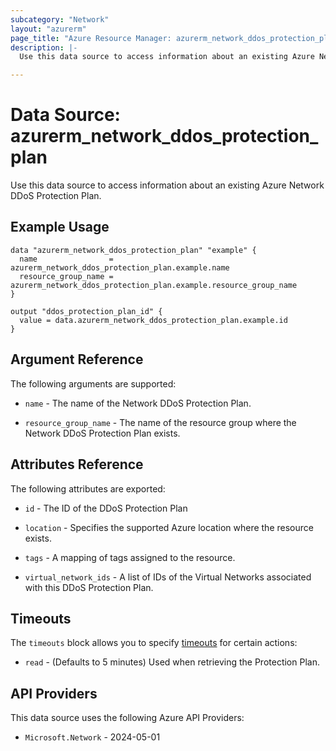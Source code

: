 ```yaml
---
subcategory: "Network"
layout: "azurerm"
page_title: "Azure Resource Manager: azurerm_network_ddos_protection_plan"
description: |-
  Use this data source to access information about an existing Azure Network DDoS Protection Plan.

---
```


# Data Source: azurerm_network_ddos_protection_plan

Use this data source to access information about an existing Azure Network DDoS Protection Plan.

## Example Usage

```hcl
data "azurerm_network_ddos_protection_plan" "example" {
  name                = azurerm_network_ddos_protection_plan.example.name
  resource_group_name = azurerm_network_ddos_protection_plan.example.resource_group_name
}

output "ddos_protection_plan_id" {
  value = data.azurerm_network_ddos_protection_plan.example.id
}
```

## Argument Reference

The following arguments are supported:

* `name` - The name of the Network DDoS Protection Plan.

* `resource_group_name` - The name of the resource group where the Network DDoS Protection Plan exists.

## Attributes Reference

The following attributes are exported:

* `id` - The ID of the DDoS Protection Plan

* `location` - Specifies the supported Azure location where the resource exists.

* `tags` - A mapping of tags assigned to the resource.

* `virtual_network_ids` - A list of IDs of the Virtual Networks associated with this DDoS Protection Plan.

## Timeouts

The `timeouts` block allows you to specify [timeouts](https://www.terraform.io/language/resources/syntax#operation-timeouts) for certain actions:

* `read` - (Defaults to 5 minutes) Used when retrieving the Protection Plan.

## API Providers
<!-- This section is generated, changes will be overwritten -->
This data source uses the following Azure API Providers:

* `Microsoft.Network` - 2024-05-01
